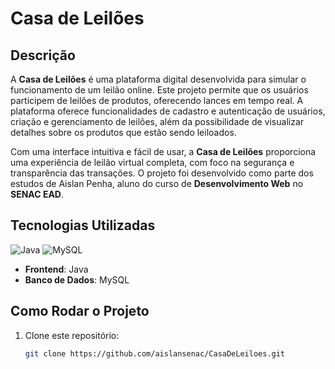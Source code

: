 # Casa de Leilões

## Descrição

A **Casa de Leilões** é uma plataforma digital desenvolvida para simular o funcionamento de um leilão online. Este projeto permite que os usuários participem de leilões de produtos, oferecendo lances em tempo real. A plataforma oferece funcionalidades de cadastro e autenticação de usuários, criação e gerenciamento de leilões, além da possibilidade de visualizar detalhes sobre os produtos que estão sendo leiloados.

Com uma interface intuitiva e fácil de usar, a **Casa de Leilões** proporciona uma experiência de leilão virtual completa, com foco na segurança e transparência das transações. O projeto foi desenvolvido como parte dos estudos de Aislan Penha, aluno do curso de **Desenvolvimento Web** no **SENAC EAD**.

## Tecnologias Utilizadas
![Java](https://img.shields.io/badge/Java-007396?style=for-the-badge&logo=java&logoColor=white) ![MySQL](https://img.shields.io/badge/MySQL-4479A1?style=for-the-badge&logo=mysql&logoColor=white)

- **Frontend**: Java
- **Banco de Dados**: MySQL

## Como Rodar o Projeto

1. Clone este repositório:
   ```bash
   git clone https://github.com/aislansenac/CasaDeLeiloes.git
